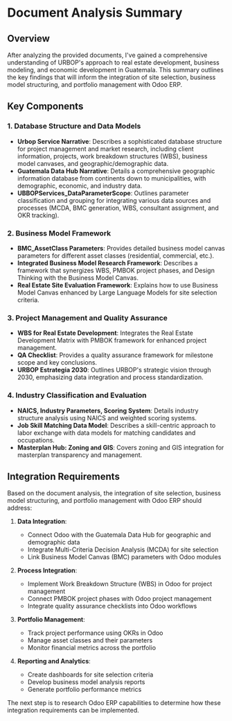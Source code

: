 # Document Analysis Summary

## Overview
After analyzing the provided documents, I've gained a comprehensive understanding of URBOP's approach to real estate development, business modeling, and economic development in Guatemala. This summary outlines the key findings that will inform the integration of site selection, business model structuring, and portfolio management with Odoo ERP.

## Key Components

### 1. Database Structure and Data Models
- **Urbop Service Narrative**: Describes a sophisticated database structure for project management and market research, including client information, projects, work breakdown structures (WBS), business model canvases, and geographic/demographic data.
- **Guatemala Data Hub Narrative**: Details a comprehensive geographic information database from continents down to municipalities, with demographic, economic, and industry data.
- **UBBOPServices_DataParameterScope**: Outlines parameter classification and grouping for integrating various data sources and processes (MCDA, BMC generation, WBS, consultant assignment, and OKR tracking).

### 2. Business Model Framework
- **BMC_AssetClass Parameters**: Provides detailed business model canvas parameters for different asset classes (residential, commercial, etc.).
- **Integrated Business Model Research Framework**: Describes a framework that synergizes WBS, PMBOK project phases, and Design Thinking with the Business Model Canvas.
- **Real Estate Site Evaluation Framework**: Explains how to use Business Model Canvas enhanced by Large Language Models for site selection criteria.

### 3. Project Management and Quality Assurance
- **WBS for Real Estate Development**: Integrates the Real Estate Development Matrix with PMBOK framework for enhanced project management.
- **QA Checklist**: Provides a quality assurance framework for milestone scope and key conclusions.
- **URBOP Estrategia 2030**: Outlines URBOP's strategic vision through 2030, emphasizing data integration and process standardization.

### 4. Industry Classification and Evaluation
- **NAICS, Industry Parameters, Scoring System**: Details industry structure analysis using NAICS and weighted scoring systems.
- **Job Skill Matching Data Model**: Describes a skill-centric approach to labor exchange with data models for matching candidates and occupations.
- **Masterplan Hub: Zoning and GIS**: Covers zoning and GIS integration for masterplan transparency and management.

## Integration Requirements

Based on the document analysis, the integration of site selection, business model structuring, and portfolio management with Odoo ERP should address:

1. **Data Integration**:
   - Connect Odoo with the Guatemala Data Hub for geographic and demographic data
   - Integrate Multi-Criteria Decision Analysis (MCDA) for site selection
   - Link Business Model Canvas (BMC) parameters with Odoo modules

2. **Process Integration**:
   - Implement Work Breakdown Structure (WBS) in Odoo for project management
   - Connect PMBOK project phases with Odoo project management
   - Integrate quality assurance checklists into Odoo workflows

3. **Portfolio Management**:
   - Track project performance using OKRs in Odoo
   - Manage asset classes and their parameters
   - Monitor financial metrics across the portfolio

4. **Reporting and Analytics**:
   - Create dashboards for site selection criteria
   - Develop business model analysis reports
   - Generate portfolio performance metrics

The next step is to research Odoo ERP capabilities to determine how these integration requirements can be implemented.

